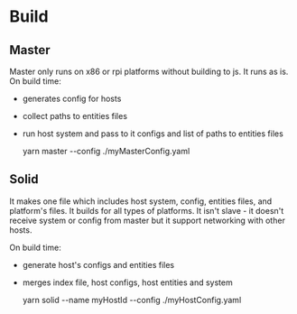 # Build

## Master

Master only runs on x86 or rpi platforms without building to js. It runs as is.
On build time:

* generates config for hosts
* collect paths to entities files
* run host system and pass to it configs and list of paths to entities files

    yarn master --config ./myMasterConfig.yaml
    

## Solid

It makes one file which includes host system, config, entities files, and platform's files.
It builds for all types of platforms. It isn't slave - it doesn't receive system or config from master
but it support networking with other hosts.

On build time:

* generate host's configs and entities files
* merges index file, host configs, host entities and system

    yarn solid --name myHostId --config ./myHostConfig.yaml
